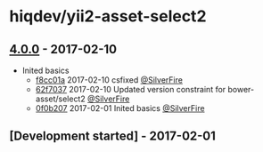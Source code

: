 # hiqdev/yii2-asset-select2

## [4.0.0] - 2017-02-10

- Inited basics
    - [f8cc01a] 2017-02-10 csfixed [@SilverFire]
    - [62f7037] 2017-02-10 Updated version constraint for bower-asset/select2 [@SilverFire]
    - [0f0b207] 2017-02-01 Inited basics [@SilverFire]

## [Development started] - 2017-02-01

[@hiqsol]: https://github.com/hiqsol
[sol@hiqdev.com]: https://github.com/hiqsol
[@SilverFire]: https://github.com/SilverFire
[d.naumenko.a@gmail.com]: https://github.com/SilverFire
[@tafid]: https://github.com/tafid
[andreyklochok@gmail.com]: https://github.com/tafid
[@BladeRoot]: https://github.com/BladeRoot
[bladeroot@gmail.com]: https://github.com/BladeRoot
[f8cc01a]: https://github.com/hiqdev/yii2-asset-select2/commit/f8cc01a
[62f7037]: https://github.com/hiqdev/yii2-asset-select2/commit/62f7037
[0f0b207]: https://github.com/hiqdev/yii2-asset-select2/commit/0f0b207
[Under development]: https://github.com/hiqdev/yii2-asset-select2/releases
[4.0.0]: https://github.com/hiqdev/yii2-asset-select2/releases/tag/4.0.0
